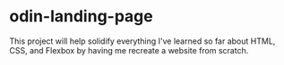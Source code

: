 # odin-landing-page

This project will help solidify everything I've learned so far about HTML, CSS, and Flexbox by having me recreate a website from scratch.